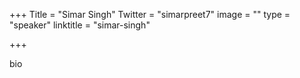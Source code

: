 +++
Title = "Simar Singh"
Twitter = "simarpreet7"
image = ""
type = "speaker"
linktitle = "simar-singh"

+++

bio
